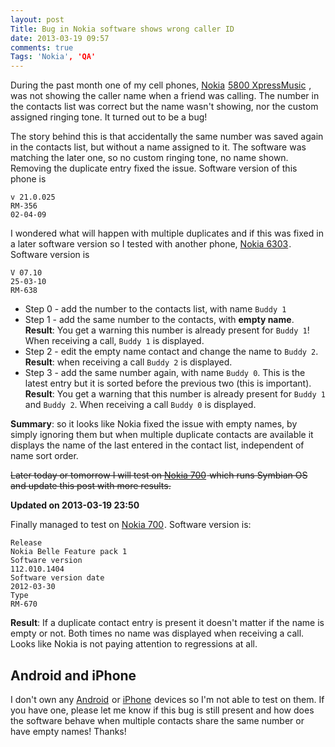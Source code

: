 ```yaml
---
layout: post
Title: Bug in Nokia software shows wrong caller ID
date: 2013-03-19 09:57
comments: true
Tags: 'Nokia', 'QA'
---
```


During the past month one of my cell phones,
<a target="_blank" href="http://www.amazon.com/s/?_encoding=UTF8&camp=1789&creative=390957&field-keywords=Nokia&linkCode=ur2&tag=atodorovorg-20&url=search-alias%3Daps">Nokia</a><img src="https://www.assoc-amazon.com/e/ir?t=atodorovorg-20&l=ur2&o=1" width="1" height="1" border="0" alt="" style="border:none !important; margin:0px !important;" />
<a href="http://www.amazon.com/gp/product/B001SEAOC6/ref=as_li_ss_tl?ie=UTF8&camp=1789&creative=390957&creativeASIN=B001SEAOC6&linkCode=as2&tag=atodorovorg-20">5800 XpressMusic</a><img src="http://www.assoc-amazon.com/e/ir?t=atodorovorg-20&l=as2&o=1&a=B001SEAOC6" width="1" height="1" border="0" alt="" style="border:none !important; margin:0px !important;" />
, was not showing the caller name when a friend was calling.
The number in the contacts list was correct but the name wasn't showing,
nor the custom assigned ringing tone. It turned out to be a bug!

The story behind this is that accidentally the same number was saved again
in the contacts list, but without a name assigned to it.
The software was matching the later one, so no custom ringing tone,
no name shown. Removing the duplicate entry fixed the issue. Software version of this
phone is

    v 21.0.025
    RM-356
    02-04-09

I wondered what will happen with multiple duplicates and if this was fixed in a later
software version so I tested with another phone,
<a href="http://www.amazon.com/gp/product/B002RXEI6U/ref=as_li_ss_tl?ie=UTF8&camp=1789&creative=390957&creativeASIN=B002RXEI6U&linkCode=as2&tag=atodorovorg-20">Nokia 6303</a><img src="http://www.assoc-amazon.com/e/ir?t=atodorovorg-20&l=as2&o=1&a=B002RXEI6U" width="1" height="1" border="0" alt="" style="border:none !important; margin:0px !important;" />.
Software version is

    V 07.10
    25-03-10
    RM-638


* Step 0 - add the number to the contacts list, with name `Buddy 1`
* Step 1 - add the same number to the contacts, with **empty name**.
**Result**: You get a warning this number is already present for `Buddy 1`!
When receiving a call, `Buddy 1` is displayed.
* Step 2 - edit the empty name contact and change the name to `Buddy 2`.
**Result**: when receiving a call `Buddy 2` is displayed.
* Step 3 - add the same number again, with name `Buddy 0`. This is the latest entry
but it is sorted before the previous two (this is important).
**Result**: You get a warning that this number is already present for `Buddy 1` and `Buddy 2`.
When receiving a call `Buddy 0` is displayed.


**Summary**: so it looks like Nokia fixed the issue with empty names, by simply ignoring them
but when multiple duplicate contacts are available it displays the name of the last entered in the
contact list, independent of name sort order.

<del>
Later today or tomorrow I will test on 
<a href="http://www.amazon.com/gp/product/B005MOW7S2/ref=as_li_ss_tl?ie=UTF8&camp=1789&creative=390957&creativeASIN=B005MOW7S2&linkCode=as2&tag=atodorovorg-20">Nokia 700</a><img src="http://www.assoc-amazon.com/e/ir?t=atodorovorg-20&l=as2&o=1&a=B005MOW7S2" width="1" height="1" border="0" alt="" style="border:none !important; margin:0px !important;" />
which runs Symbian OS and update this post with more results.
</del>

**Updated on 2013-03-19 23:50**

Finally managed to test on
<a href="http://www.amazon.com/gp/product/B005MOW7S2/ref=as_li_ss_tl?ie=UTF8&camp=1789&creative=390957&creativeASIN=B005MOW7S2&linkCode=as2&tag=atodorovorg-20">Nokia 700</a><img src="http://www.assoc-amazon.com/e/ir?t=atodorovorg-20&l=as2&o=1&a=B005MOW7S2" width="1" height="1" border="0" alt="" style="border:none !important; margin:0px !important;" />.
Software version is:

    Release
    Nokia Belle Feature pack 1
    Software version
    112.010.1404
    Software version date
    2012-03-30
    Type
    RM-670

**Result**: If a duplicate contact entry is present it doesn't matter if the name is empty or not.
Both times no name was displayed when receiving a call. Looks like Nokia is not paying attention to
regressions at all.

Android and iPhone
------------------

I don't own any
<a target="_blank" href="http://www.amazon.com/s/?_encoding=UTF8&camp=1789&creative=390957&field-keywords=Android&linkCode=ur2&tag=atodorovorg-20&url=search-alias%3Delectronics">Android</a><img src="https://www.assoc-amazon.com/e/ir?t=atodorovorg-20&l=ur2&o=1" width="1" height="1" border="0" alt="" style="border:none !important; margin:0px !important;" />
or
<a target="_blank" href="http://www.amazon.com/s/?_encoding=UTF8&camp=1789&creative=390957&field-keywords=iPhone&linkCode=ur2&rh=n%3A172282%2Ck%3AiPhone&tag=atodorovorg-20&url=search-alias%3Delectronics">iPhone</a><img src="https://www.assoc-amazon.com/e/ir?t=atodorovorg-20&l=ur2&o=1" width="1" height="1" border="0" alt="" style="border:none !important; margin:0px !important;" />
devices so I'm not able to test on them. If you have one, please let me know if this bug is still present
and how does the software behave when multiple contacts share the same number or have empty names! Thanks!
